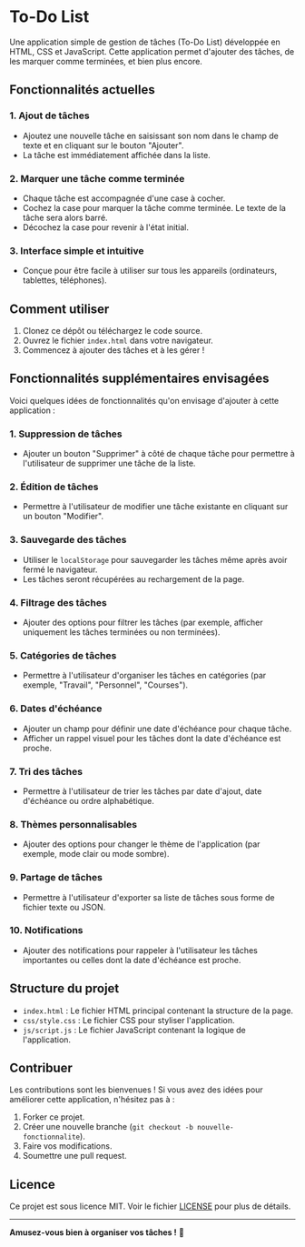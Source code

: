 # To-Do List

Une application simple de gestion de tâches (To-Do List) développée en HTML, CSS et JavaScript. Cette application permet d'ajouter des tâches, de les marquer comme terminées, et bien plus encore.

## Fonctionnalités actuelles

### 1. Ajout de tâches
- Ajoutez une nouvelle tâche en saisissant son nom dans le champ de texte et en cliquant sur le bouton "Ajouter".
- La tâche est immédiatement affichée dans la liste.

### 2. Marquer une tâche comme terminée
- Chaque tâche est accompagnée d'une case à cocher.
- Cochez la case pour marquer la tâche comme terminée. Le texte de la tâche sera alors barré.
- Décochez la case pour revenir à l'état initial.

### 3. Interface simple et intuitive
- Conçue pour être facile à utiliser sur tous les appareils (ordinateurs, tablettes, téléphones).

## Comment utiliser

1. Clonez ce dépôt ou téléchargez le code source.
2. Ouvrez le fichier `index.html` dans votre navigateur.
3. Commencez à ajouter des tâches et à les gérer !

## Fonctionnalités supplémentaires envisagées

Voici quelques idées de fonctionnalités qu'on envisage d'ajouter à cette application :

### 1. Suppression de tâches
- Ajouter un bouton "Supprimer" à côté de chaque tâche pour permettre à l'utilisateur de supprimer une tâche de la liste.

### 2. Édition de tâches
- Permettre à l'utilisateur de modifier une tâche existante en cliquant sur un bouton "Modifier".

### 3. Sauvegarde des tâches
- Utiliser le `localStorage` pour sauvegarder les tâches même après avoir fermé le navigateur.
- Les tâches seront récupérées au rechargement de la page.

### 4. Filtrage des tâches
- Ajouter des options pour filtrer les tâches (par exemple, afficher uniquement les tâches terminées ou non terminées).

### 5. Catégories de tâches
- Permettre à l'utilisateur d'organiser les tâches en catégories (par exemple, "Travail", "Personnel", "Courses").

### 6. Dates d'échéance
- Ajouter un champ pour définir une date d'échéance pour chaque tâche.
- Afficher un rappel visuel pour les tâches dont la date d'échéance est proche.

### 7. Tri des tâches
- Permettre à l'utilisateur de trier les tâches par date d'ajout, date d'échéance ou ordre alphabétique.

### 8. Thèmes personnalisables
- Ajouter des options pour changer le thème de l'application (par exemple, mode clair ou mode sombre).

### 9. Partage de tâches
- Permettre à l'utilisateur d'exporter sa liste de tâches sous forme de fichier texte ou JSON.

### 10. Notifications
- Ajouter des notifications pour rappeler à l'utilisateur les tâches importantes ou celles dont la date d'échéance est proche.

## Structure du projet

- `index.html` : Le fichier HTML principal contenant la structure de la page.
- `css/style.css` : Le fichier CSS pour styliser l'application.
- `js/script.js` : Le fichier JavaScript contenant la logique de l'application.

## Contribuer

Les contributions sont les bienvenues ! Si vous avez des idées pour améliorer cette application, n'hésitez pas à :

1. Forker ce projet.
2. Créer une nouvelle branche (`git checkout -b nouvelle-fonctionnalite`).
3. Faire vos modifications.
4. Soumettre une pull request.

## Licence

Ce projet est sous licence MIT. Voir le fichier [LICENSE](LICENSE) pour plus de détails.

---

**Amusez-vous bien à organiser vos tâches !** 🚀
